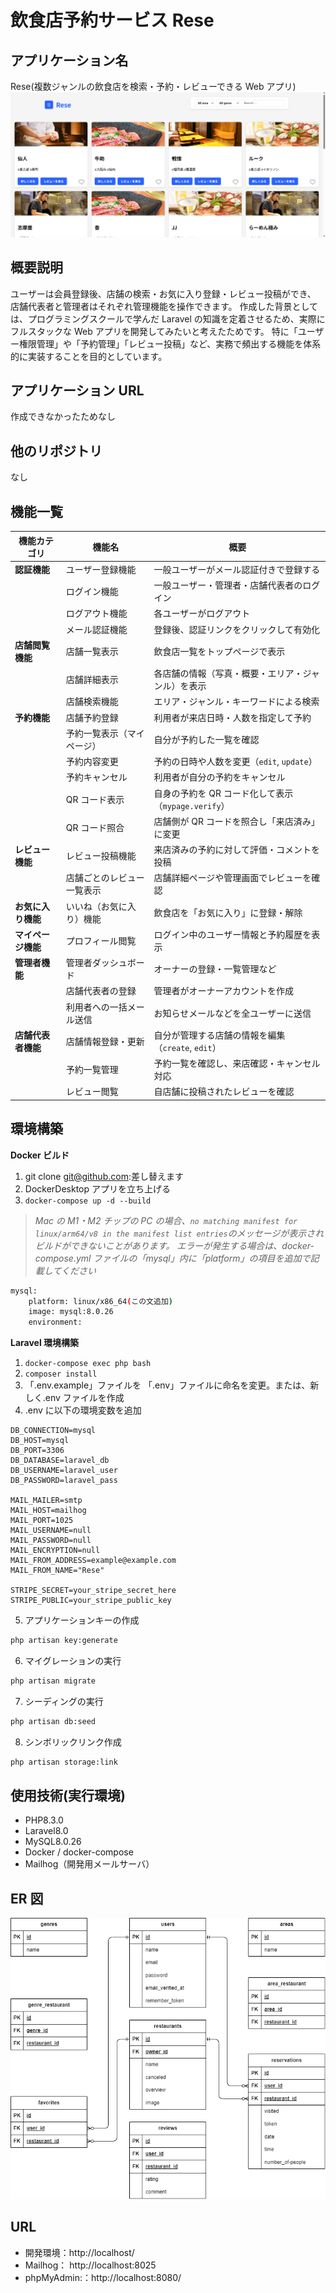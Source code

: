 # 飲食店予約サービス Rese

## アプリケーション名

Rese(複数ジャンルの飲食店を検索・予約・レビューできる Web アプリ)
![alt](toppage.png)

## 概要説明

ユーザーは会員登録後、店舗の検索・お気に入り登録・レビュー投稿ができ、
店舗代表者と管理者はそれぞれ管理機能を操作できます。
作成した背景としては、プログラミングスクールで学んだ Laravel の知識を定着させるため、実際にフルスタックな Web アプリを開発してみたいと考えたためです。
特に「ユーザー権限管理」や「予約管理」「レビュー投稿」など、実務で頻出する機能を体系的に実装することを目的としています。

## アプリケーション URL

作成できなかったためなし

## 他のリポジトリ

なし

## 機能一覧

| 機能カテゴリ       | 機能名                     | 概要                                                |
| ------------------ | -------------------------- | --------------------------------------------------- |
| **認証機能**       | ユーザー登録機能           | 一般ユーザーがメール認証付きで登録する              |
|                    | ログイン機能               | 一般ユーザー・管理者・店舗代表者のログイン          |
|                    | ログアウト機能             | 各ユーザーがログアウト                              |
|                    | メール認証機能             | 登録後、認証リンクをクリックして有効化              |
| **店舗閲覧機能**   | 店舗一覧表示               | 飲食店一覧をトップページで表示                      |
|                    | 店舗詳細表示               | 各店舗の情報（写真・概要・エリア・ジャンル）を表示  |
|                    | 店舗検索機能               | エリア・ジャンル・キーワードによる検索              |
| **予約機能**       | 店舗予約登録               | 利用者が来店日時・人数を指定して予約                |
|                    | 予約一覧表示（マイページ） | 自分が予約した一覧を確認                            |
|                    | 予約内容変更               | 予約の日時や人数を変更（`edit`, `update`）          |
|                    | 予約キャンセル             | 利用者が自分の予約をキャンセル                      |
|                    | QR コード表示              | 自身の予約を QR コード化して表示（`mypage.verify`） |
|                    | QR コード照合              | 店舗側が QR コードを照合し「来店済み」に変更        |
| **レビュー機能**   | レビュー投稿機能           | 来店済みの予約に対して評価・コメントを投稿          |
|                    | 店舗ごとのレビュー一覧表示 | 店舗詳細ページや管理画面でレビューを確認            |
| **お気に入り機能** | いいね（お気に入り）機能   | 飲食店を「お気に入り」に登録・解除                  |
| **マイページ機能** | プロフィール閲覧           | ログイン中のユーザー情報と予約履歴を表示            |
| **管理者機能**     | 管理者ダッシュボード       | オーナーの登録・一覧管理など                        |
|                    | 店舗代表者の登録           | 管理者がオーナーアカウントを作成                    |
|                    | 利用者への一括メール送信   | お知らせメールなどを全ユーザーに送信                |
| **店舗代表者機能** | 店舗情報登録・更新         | 自分が管理する店舗の情報を編集（`create`, `edit`）  |
|                    | 予約一覧管理               | 予約一覧を確認し、来店確認・キャンセル対応          |
|                    | レビュー閲覧               | 自店舗に投稿されたレビューを確認                    |

## 環境構築

**Docker ビルド**

1. git clone git@github.com:差し替えます
2. DockerDesktop アプリを立ち上げる
3. `docker-compose up -d --build`

> _Mac の M1・M2 チップの PC の場合、`no matching manifest for linux/arm64/v8 in the manifest list entries`のメッセージが表示されビルドができないことがあります。
> エラーが発生する場合は、docker-compose.yml ファイルの「mysql」内に「platform」の項目を追加で記載してください_

```bash
mysql:
    platform: linux/x86_64(この文追加)
    image: mysql:8.0.26
    environment:
```

**Laravel 環境構築**

1. `docker-compose exec php bash`
2. `composer install`
3. 「.env.example」ファイルを 「.env」ファイルに命名を変更。または、新しく.env ファイルを作成
4. .env に以下の環境変数を追加

```text
DB_CONNECTION=mysql
DB_HOST=mysql
DB_PORT=3306
DB_DATABASE=laravel_db
DB_USERNAME=laravel_user
DB_PASSWORD=laravel_pass

MAIL_MAILER=smtp
MAIL_HOST=mailhog
MAIL_PORT=1025
MAIL_USERNAME=null
MAIL_PASSWORD=null
MAIL_ENCRYPTION=null
MAIL_FROM_ADDRESS=example@example.com
MAIL_FROM_NAME="Rese"

STRIPE_SECRET=your_stripe_secret_here
STRIPE_PUBLIC=your_stripe_public_key
```

5. アプリケーションキーの作成

```bash
php artisan key:generate
```

6. マイグレーションの実行

```bash
php artisan migrate
```

7. シーディングの実行

```bash
php artisan db:seed
```

8. シンボリックリンク作成

```bash
php artisan storage:link
```

## 使用技術(実行環境)

- PHP8.3.0
- Laravel8.0
- MySQL8.0.26
- Docker / docker-compose
- Mailhog（開発用メールサーバ）

## ER 図

![alt](er_diagram_v2.png)

## URL

- 開発環境：http://localhost/
- Mailhog： http://localhost:8025
- phpMyAdmin:：http://localhost:8080/
